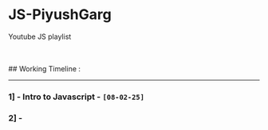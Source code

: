 # JS-PiyushGarg
Youtube JS playlist

<br>
<br>
## Working Timeline :


-----

### 1] - Intro to Javascript - `[08-02-25]`

### 2] - 

